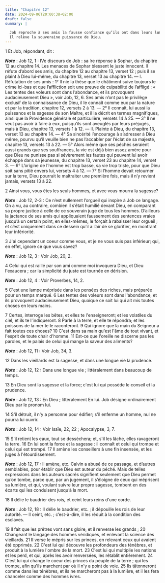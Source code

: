 ```yaml
---
title: "Chapitre 12"
date: 2024-09-06T20:00:38+02:00
draft: false
summary: |
  
  Job reproche à ses amis la fausse confiance qu’ils ont dans leurs lumières.
  Il relève la souveraine puissance de Dieu.
---
```



1 Et Job, répondant, dit :

***Note*** :  Job 12, 1 : IVe discours de Job : sa Ire réponse à Sophar, du chapitre 12 au chapitre 14. Les menaces de Sophar blessent le juste innocent. Il réfute d’abord ses amis, du chapitre 12 au chapitre 13, verset 12 ; puis il se plaint à Dieu lui-même, du chapitre 13, verset 13 au chapitre 14. ― I. Réfutation de ses amis : 1° Il nie la thèse que le châtiment suive toujours le crime ici-bas et que l’affliction soit une preuve de culpabilité de l’affligé : « Les tentes des voleurs sont dans l’abondance, et ils provoquent audacieusement Dieu », voir Job, 12, 6. Ses amis n’ont pas le privilège exclusif de la connaissance de Dieu, il le connaît comme eux par la nature et par la tradition, chapitre 12, versets 2 à 13. ― 2° Il connaît, lui aussi la puissance et la sagesse de son Maître, et il la décrit en termes magnifiques, ainsi que la Providence générale et particulière, versets 14 à 25. ― 3° Il ne veut pas avoir à faire à eux, puisqu’ils sont aveuglés par leurs préjugés, mais à Dieu, chapitre 13, versets 1 à 12. ―
II. Plainte à Dieu, du chapitre 13, verset 13 au chapitre 14. ― 4° Sa sincérité l’encourage à s’adresser à Dieu même, pourvu qu’il veuille bien ne pas l’accabler par l’éclat de sa majesté, chapitre 13, versets 13 à 22. ― 5° Alors même que ses péchés seraient aussi grands que ses souffrances, la vie est déjà bien assez amère pour que Dieu ne punisse pas si sévèrement les fautes qui peuvent lui avoir échappé dans sa jeunesse, du chapitre 13, verset 23 au chapitre 14, verset 3. ― 6° L’origine de l’homme est trop basse, sa vie trop triste, pour que Dieu soit sans pitié envers lui, versets 4 à 12. ― 7° Si l’homme devait retourner sur la terre, Dieu pourrait le maltraiter une première fois, mais il n’y revient jamais, versets 13 à 22.


2 Ainsi vous, vous êtes les seuls hommes, et avec vous mourra la sagesse?

***Note*** :  Job 12, 2-3 : Ce n’est nullement l’orgueil qui inspire à Job ce langage. On a vu, au contraire, combien il s’était humilié devant Dieu, en comparant sa propre justice à celle de ce souverain juge de tous les hommes. D’ailleurs la jactance de ses amis qui appliquaient faussement des sentences vraies jusqu’à un certain point, en elles-mêmes, le forçait à rabaisser leur orgueil ; et c’est uniquement dans ce dessein qu’il a l’air de se glorifier, en montrant leur infériorité.

3 J'ai cependant un coeur comme vous, et je ne vous suis pas inférieur; qui, en effet, ignore ce que vous savez?

***Note*** :  Job 12, 3 : Voir Job, 20, 2.

4 Celui qui est raillé par son ami comme moi invoquera Dieu, et Dieu l'exaucera ; car la simplicité du juste est tournée en dérision.

***Note*** :  Job 12, 4 : Voir Proverbes, 14, 2.

5 C'est une lampe méprisée dans les pensées des riches, mais préparée pour un temps marqué. 6 Les tentes des voleurs sont dans l'abondance, et ils provoquent audacieusement Dieu, quoique ce soit lui qui ait mis toutes choses en leurs mains.


7 Certes, interroge les bêtes, et elles te l'enseigneront; et les volatiles du ciel, et ils te l'indiqueront. 8 Parle à la terre, et elle te répondra; et les poissons de la mer te le raconteront. 9 Qui ignore que la main du Seigneur a fait toutes ces choses? 10 C'est dans sa main qu'est l'âme de tout vivant, et l'esprit de toute chair d'homme. 11 Est-ce que l'oreille ne discerne pas les paroles, et le palais de celui qui mange la saveur des aliments?

***Note*** :  Job 12, 11 : Voir Job, 34, 3.

12 Dans les vieillards est la sagesse, et dans une longue vie la prudence.

***Note*** :  Job 12, 12 : Dans une longue vie ; littéralement dans beaucoup de temps.


13 En Dieu sont la sagesse et la force; c'est lui qui possède le conseil et la prudence.

***Note*** :  Job 12, 13 : En Dieu ; littéralement En lui. Job désigne ordinairement Dieu par le pronom lui.

14 S'il détruit, il n'y a personne pour édifier; s'il enferme un homme, nul ne pourra lui ouvrir.

***Note*** :  Job 12, 14 : Voir Isaïe, 22, 22 ; Apocalypse, 3, 7.

15 S'il retient les eaux, tout se desséchera; et, s'il les lâche, elles ravageront la terre. 16 En lui sont la force et la sagesse : il connaît et celui qui trompe et celui qui est trompé. 17 Il amène les conseillers à une fin insensée, et les juges à l'étourdissement.

***Note*** :  Job 12, 17 : Il amène, etc. Calvin a abusé de ce passage, et d’autres semblables, pour établir que Dieu est auteur du péché. Mais de telles expressions dans les auteurs sacrés signifient seulement que Dieu permet qu’on tombe, parce que, par un jugement, il s’éloigne de ceux qui méprisent sa lumière, et qui, voulant suivre leur propre sagesse, tombent en des écarts qui les conduisent jusqu’à la mort.

18 Il délie le baudrier des rois, et ceint leurs reins d'une corde.

***Note*** :  Job 12, 18 : Il délie le baudrier, etc. ; il dépouille les rois de leur autorité. ― Il ceint, etc. ; c’est-à-dire, il les réduit à la condition des esclaves.

19 Il fait que les prêtres vont sans gloire, et il renverse les grands ; 20 Changeant le langage des hommes véridiques, et enlevant la science des vieillards. 21 Il verse le mépris sur les princes, en relevant ceux qui avaient été opprimés. 22 C'est lui qui découvre les profondeurs des ténèbres, et produit à la lumière l'ombre de la mort. 23 C'est lui qui multiplie les nations et les perd, et qui, après les avoir renversées, les rétablit entièrement. 24 C'est lui qui change le coeur des princes du peuple de la terre ; qui les trompe, afin qu'ils marchent par où il n'y a point de voie. 25 Ils tâtonneront comme dans les ténèbres, et ils ne marcheront pas à la lumière, et il les fera chanceler comme des hommes ivres.

